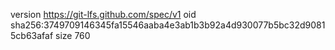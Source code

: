 version https://git-lfs.github.com/spec/v1
oid sha256:3749709146345fa15546aaba4e3ab1b3b92a4d930077b5bc32d90815cb63afaf
size 760
